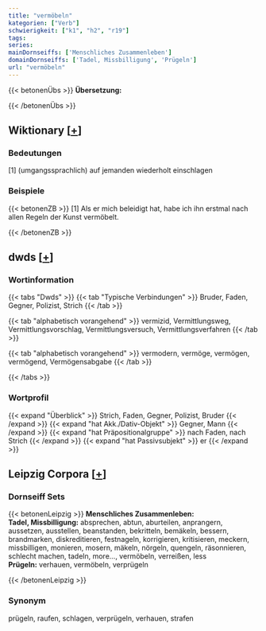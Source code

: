 ```yaml
---
title: "vermöbeln"
kategorien: ["Verb"]
schwierigkeit: ["k1", "h2", "r19"]
tags:
series:
mainDornseiffs: ['Menschliches Zusammenleben']
domainDornseiffs: ['Tadel, Missbilligung', 'Prügeln']
url: "vermöbeln"
---
```


{{< betonenÜbs >}}
**Übersetzung:**  
  
{{< /betonenÜbs >}}

## Wiktionary [[+](https://de.wiktionary.org/wiki/vermöbeln)]

### Bedeutungen
[1] (umgangssprachlich) auf jemanden wiederholt einschlagen  

### Beispiele
{{< betonenZB >}}
[1] Als er mich beleidigt hat, habe ich ihn erstmal nach allen Regeln der Kunst vermöbelt.  

{{< /betonenZB >}}


## dwds [[+](https://www.dwds.de/wb/vermöbeln)]

### Wortinformation
{{< tabs "Dwds" >}}
{{< tab "Typische Verbindungen" >}}
Bruder, Faden, Gegner, Polizist, Strich
{{< /tab >}}

{{< tab "alphabetisch vorangehend" >}}
vermizid, Vermittlungsweg, Vermittlungsvorschlag, Vermittlungsversuch, Vermittlungsverfahren
{{< /tab >}}

{{< tab "alphabetisch vorangehend" >}}
vermodern, vermöge, vermögen, vermögend, Vermögensabgabe
{{< /tab >}}

{{< /tabs >}}

### Wortprofil
{{< expand "Überblick" >}} Strich, Faden, Gegner, Polizist, Bruder {{< /expand >}}
{{< expand "hat Akk./Dativ-Objekt" >}} Gegner, Mann {{< /expand >}}
{{< expand "hat Präpositionalgruppe" >}} nach Faden, nach Strich {{< /expand >}}
{{< expand "hat Passivsubjekt" >}} er {{< /expand >}}

## Leipzig Corpora [[+](https://corpora.uni-leipzig.de/en/res?word=vermöbeln&corpusId=deu_newscrawl-public_2018)]

### Dornseiff Sets
{{< betonenLeipzig >}}
**Menschliches Zusammenleben:**  
**Tadel, Missbilligung:** absprechen, abtun, aburteilen, anprangern, aussetzen, ausstellen, beanstanden, bekritteln, bemäkeln, bessern, brandmarken, diskreditieren, festnageln, korrigieren, kritisieren, meckern, missbilligen, monieren, mosern, mäkeln, nörgeln, quengeln, räsonnieren, schlecht machen, tadeln, more..., vermöbeln, verreißen, less  
**Prügeln:** verhauen, vermöbeln, verprügeln  

{{< /betonenLeipzig >}}

### Synonym
prügeln, raufen, schlagen, verprügeln, verhauen, strafen

